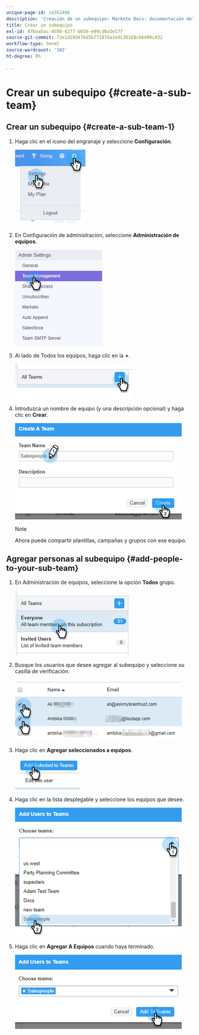 ```yaml
---
unique-page-id: 14352406
description: 'Creación de un subequipo: Marketo Docs: documentación del producto'
title: Crear un subequipo
exl-id: 47baa5ac-4598-4277-b656-e99cd6a3e17f
source-git-commit: 72e1d29347bd5b77107da1e9c30169cb6490c432
workflow-type: tm+mt
source-wordcount: '102'
ht-degree: 0%

---
```


# Crear un subequipo {#create-a-sub-team}

## Crear un subequipo {#create-a-sub-team-1}

1. Haga clic en el icono del engranaje y seleccione **Configuración**.

   ![](assets/one-1.png)

1. En Configuración de administración, seleccione **Administración de equipos**.

   ![](assets/two-1.png)

1. Al lado de Todos los equipos, haga clic en la **+**.

   ![](assets/three-1.png)

1. Introduzca un nombre de equipo (y una descripción opcional) y haga clic en **Crear**.

   ![](assets/four-1.png)

   >[!NOTE]
   >
   >Ahora puede compartir plantillas, campañas y grupos con ese equipo.

## Agregar personas al subequipo {#add-people-to-your-sub-team}

1. En Administración de equipos, seleccione la opción **Todos** grupo.

   ![](assets/five-1.png)

1. Busque los usuarios que desee agregar al subequipo y seleccione su casilla de verificación.

   ![](assets/six.png)

1. Haga clic en **Agregar seleccionados a equipos**.

   ![](assets/seven.png)

1. Haga clic en la lista desplegable y seleccione los equipos que desee.

   ![](assets/eight.png)

1. Haga clic en **Agregar A Equipos** cuando haya terminado.

   ![](assets/nine.png)
